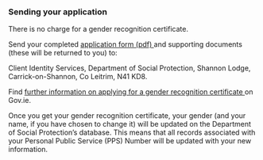 ###  Sending your application

There is no charge for a gender recognition certificate.

Send your completed [ application form (pdf)
](https://assets.gov.ie/38300/3f615ebf110d42e8a1b591385bb9dc7d.pdf) and
supporting documents (these will be returned to you) to:

Client Identity Services, Department of Social Protection, Shannon Lodge,
Carrick-on-Shannon, Co Leitrim, N41 KD8.

Find [ further information on applying for a gender recognition certificate
](https://www.gov.ie/en/service/b55abf-gender-recognition-certificate/) on
Gov.ie.

Once you get your gender recognition certificate, your gender (and your name,
if you have chosen to change it) will be updated on the Department of Social
Protection’s database. This means that all records associated with your
Personal Public Service (PPS) Number will be updated with your new
information.
